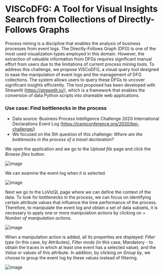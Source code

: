 # VISCoDFG:  A Tool for Visual Insights Search from Collections of Directly-Follows Graphs

Process mining is a discipline that enables the analysis of business processes from event logs. The Directly-Follows Graph (DFG) is one of the most used visualization types employed in this domain. However, the extraction of valuable information from DFGs requires significant manual effort from users due to the limitations of current process mining tools. To address this challenge, we propose VISCoDFG, a visual query tool designed to ease the manipulation of event logs and the management of DFG collections. The system allows users to query these DFGs to uncover significant insights efficiently. The tool proposed has been developed with Streamlit (https://streamlit.io/), which is a framework
that enables the conversion of data Python scripts into shareable web applications.

### Use case: Find bottlenecks in the process 

- Data source: Business Process Intelligence Challenge 2020 International Declarations Event Log (https://icpmconference.org/2020/bpi-challenge/)
- We focused on the 5th question of this challenge: *Where are the bottlenecks in the process of a travel declaration?*

We open the application and we go to the *Upload file* page and click the *Browse files* button.

![image](https://github.com/msurbano/VISCoDFG/assets/92515344/21de6cf3-0ac5-42d5-b1a7-b4a98a077f80)

We can examine the event log when it is selected.

![image](https://github.com/msurbano/VISCoDFG/assets/92515344/dfb42a77-d8d1-4f3b-8151-9a5b44814c3f)

Next we go to the LoVizQL page where we can define the context of the data. To look for bottlenecks in the process, we can focus on identifying certain attribute values that influence the time performance of the process. Therefore, to manipulate the event log and obtain a set of data subsets, it is necessary to apply one or more manipulation actions by clicking on *+ Number of manipulation actions*.

![image](https://github.com/msurbano/VISCoDFG/assets/92515344/d817c631-e284-4b25-8049-451def2e5a6f)

When a manipulation action is added, all its properties are displayed: *Filter type* (in this case, by Attributes), *Filter mode* (in this case, Mandatory - to obtain the traces in which at least one event has a selected value), and the *Value* or values of this attribute. In addition, by clicking on *Group by*, we choose to group the event log by these values instead of filtering.

![image](https://github.com/msurbano/VISCoDFG/assets/92515344/c33d1e72-f594-45a0-ae37-8d0ed5efbf97)



